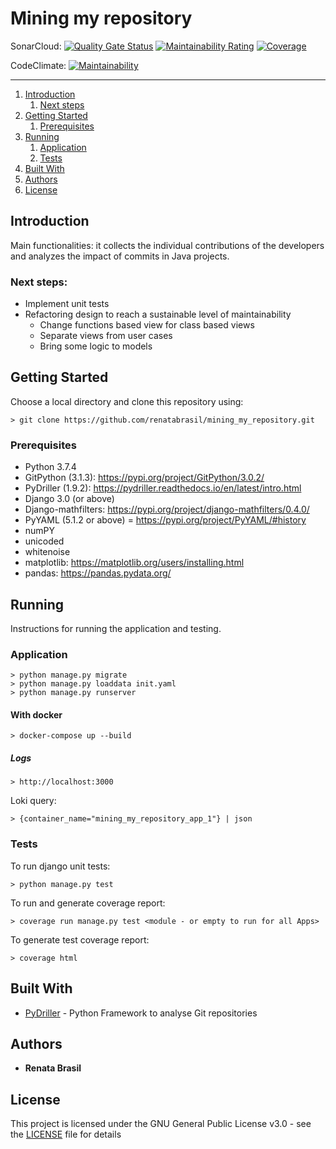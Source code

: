 # Mining my repository

SonarCloud: [![Quality Gate Status](https://sonarcloud.io/api/project_badges/measure?project=renatabrasil_mining_my_repository&metric=alert_status)](https://sonarcloud.io/summary/new_code?id=renatabrasil_mining_my_repository) [![Maintainability Rating](https://sonarcloud.io/api/project_badges/measure?project=renatabrasil_mining_my_repository&metric=sqale_rating)](https://sonarcloud.io/dashboard?id=renatabrasil_mining_my_repository) [![Coverage](https://sonarcloud.io/api/project_badges/measure?project=renatabrasil_mining_my_repository&metric=coverage)](https://sonarcloud.io/summary/new_code?id=renatabrasil_mining_my_repository)

CodeClimate: [![Maintainability](https://api.codeclimate.com/v1/badges/a831076e1130f16dfada/maintainability)](https://codeclimate.com/github/renatabrasil/mining_my_repository/maintainability)

***

1. [Introduction](#introduction)
    1. [Next steps](#next-steps)
2. [Getting Started](#Getting-Started)
    1. [Prerequisites](#prerequisites)
3. [Running](#running)
    1. [Application](#application)
    2. [Tests](#tests)
4. [Built With](#built-with)
5. [Authors](#authors)
6. [License](#license)

## Introduction

Main functionalities: it collects the individual contributions of the developers and analyzes the impact of commits in
Java projects.

### Next steps:

* Implement unit tests
* Refactoring design to reach a sustainable level of maintainability
    * Change functions based view for class based views
    * Separate views from user cases
    * Bring some logic to models

## Getting Started

Choose a local directory and clone this repository using:

```shell
> git clone https://github.com/renatabrasil/mining_my_repository.git
```

### Prerequisites

* Python 3.7.4
* GitPython (3.1.3): https://pypi.org/project/GitPython/3.0.2/
* PyDriller (1.9.2): https://pydriller.readthedocs.io/en/latest/intro.html
* Django 3.0 (or above)
* Django-mathfilters: https://pypi.org/project/django-mathfilters/0.4.0/
* PyYAML (5.1.2 or above) = https://pypi.org/project/PyYAML/#history
* numPY
* unicoded
* whitenoise
* matplotlib: https://matplotlib.org/users/installing.html
* pandas: https://pandas.pydata.org/

## Running

Instructions for running the application and testing.

### Application

```shell
> python manage.py migrate
> python manage.py loaddata init.yaml
> python manage.py runserver
```

#### With docker

```shell
> docker-compose up --build
```

##### Logs

```shell
> http://localhost:3000
```

Loki query:

```logQL
> {container_name="mining_my_repository_app_1"} | json
```

### Tests

To run django unit tests:

```shell
> python manage.py test
```

To run and generate coverage report:

```shell
> coverage run manage.py test <module - or empty to run for all Apps>
```

To generate test coverage report:

```shell
> coverage html
```

## Built With

* [PyDriller](https://github.com/ishepard/pydriller/) - Python Framework to analyse Git repositories

## Authors

* **Renata Brasil**

## License

This project is licensed under the GNU General Public License v3.0 - see the [LICENSE](LICENSE) file for details

